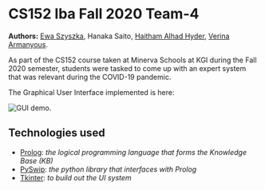 # CS152 lba Fall 2020 Team-4

**Authors:**
[Ewa Szyszka](https://github.com/EwaSzyszka),
Hanaka Saito,
[Haitham Alhad Hyder](https://github.com/inventrohyder),
[Verina Armanyous](https://github.com/verina-armanyous).

As part of the CS152 course taken at Minerva Schools at KGI during the Fall 2020 semester,
students were tasked to come up with an expert system that was relevant during the COVID-19 pandemic.

The Graphical User Interface implemented is here:

![GUI demo](https://github.com/Inventrohyder/CS152_lba/blob/main/Gui/gui_demo.gif).

## Technologies used

- [Prolog](https://www.swi-prolog.org): _the logical programming language that forms the Knowledge Base (KB)_
- [PySwip](https://github.com/yuce/pyswip): _the python library that interfaces with Prolog_
- [Tkinter](https://wiki.python.org/moin/TkInter): _to build out the UI system_
